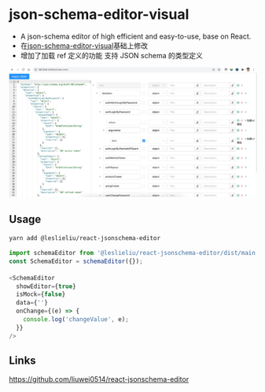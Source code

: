 # json-schema-editor-visual

- A json-schema editor of high efficient and easy-to-use, base on React.
- 在[json-schema-editor-visual](https://github.com/Open-Federation/json-schema-editor-visual)基础上修改
- 增加了加载 ref 定义的功能 支持 JSON schema 的类型定义

![avatar](json-schema-editor-visual.jpg)

## Usage
```
yarn add @leslieliu/react-jsonschema-editor
```

```js
import schemaEditor from '@leslieliu/react-jsonschema-editor/dist/main.js';
const SchemaEditor = schemaEditor({});

<SchemaEditor
  showEditor={true}
  isMock={false}
  data={''}
  onChange={(e) => {
    console.log('changeValue', e);
  }}
/>
```

## Links

https://github.com/liuwei0514/react-jsonschema-editor